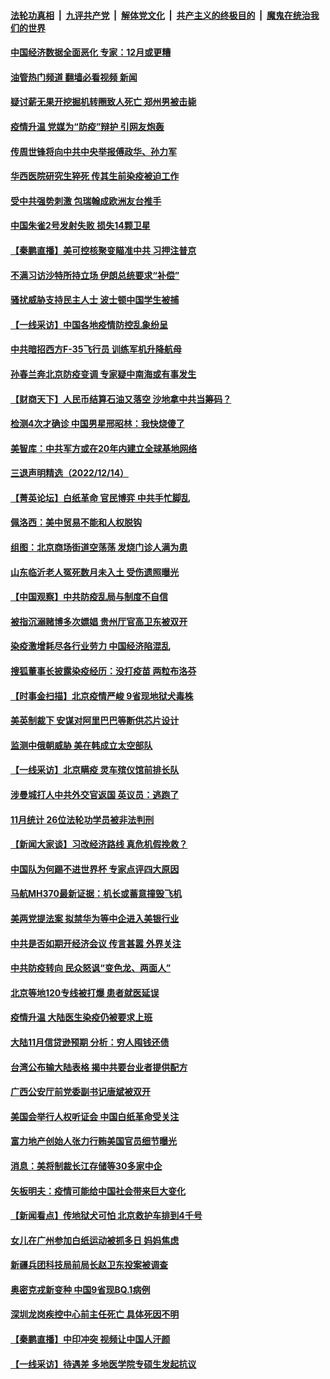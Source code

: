 ####  [法轮功真相](../../../../basic/blob/master/README.md?t=12151831) &nbsp;|&nbsp; [九评共产党](../../../../9ping.md/blob/master/README.md?t=12151831) &nbsp;|&nbsp; [解体党文化](../../../../jtdwh.md/blob/master/README.md?t=12151831)  &nbsp;|&nbsp; [共产主义的终极目的](../../../../gczydzjmd.md/blob/master/README.md?t=12151831) &nbsp;|&nbsp; [魔鬼在统治我们的世界](../../../../mgztzwmdsj.md/blob/master/README.md?t=12151831) 

#### [中国经济数据全面恶化 专家：12月或更糟](../pages/nsc413/n13885320.md?t=12151831) 



#### [油管热门频道 翻墙必看视频 新闻](http://129.146.143.75:81/youtube.html?12151831)

#### [疑讨薪无果开挖掘机转圈致人死亡 郑州男被击毙](../pages/nsc413/n13885190.md?t=12151831) 

#### [疫情升温 党媒为“防疫”辩护 引网友炮轰](../pages/nsc413/n13885179.md?t=12151831) 

#### [传周世锋将向中共中央举报傅政华、孙力军](../pages/nsc413/n13885139.md?t=12151831) 

#### [华西医院研究生猝死 传其生前染疫被迫工作](../pages/nsc413/n13885113.md?t=12151831) 

#### [受中共强势刺激 包瑞翰成欧洲友台推手](../pages/nsc413/n13885097.md?t=12151831) 

#### [中国朱雀2号发射失败 损失14颗卫星](../pages/nsc413/n13885136.md?t=12151831) 


#### [【秦鹏直播】美可控核聚变瞄准中共 习押注普京](../pages/nsc413/n13884975.md?t=12151831) 

#### [不满习访沙特所持立场 伊朗总统要求“补偿”](../pages/nsc413/n13884986.md?t=12151831) 

#### [骚扰威胁支持民主人士 波士顿中国学生被捕](../pages/nsc413/n13884868.md?t=12151831) 

#### [【一线采访】中国各地疫情防控乱象纷呈](../pages/nsc413/n13884826.md?t=12151831) 

#### [中共暗招西方F-35飞行员 训练军机升降航母](../pages/nsc413/n13884980.md?t=12151831) 

#### [孙春兰奔北京防疫变调 专家疑中南海或有事发生](../pages/nsc413/n13884839.md?t=12151831) 

#### [【财商天下】人民币结算石油又落空 沙地拿中共当筹码？](../pages/nsc413/n13884864.md?t=12151831) 

#### [检测4次才确诊 中国男星邢昭林：我快烧傻了](../pages/nsc413/n13884891.md?t=12151831) 

#### [美智库：中共军方或在20年内建立全球基地网络](../pages/nsc413/n13884946.md?t=12151831) 

#### [三退声明精选（2022/12/14）](../pages/nsc413/n13884989.md?t=12151831) 

#### [【菁英论坛】白纸革命 官民博弈 中共手忙脚乱](../pages/nsc413/n13884972.md?t=12151831) 

#### [佩洛西：美中贸易不能和人权脱钩](../pages/nsc413/n13884884.md?t=12151831) 

#### [组图：北京商场街道空荡荡 发烧门诊人满为患](../pages/nsc413/n13884886.md?t=12151831) 

#### [山东临沂老人冤死数月未入土 受伤遗照曝光](../pages/nsc413/n13884440.md?t=12151831) 

#### [【中国观察】中共防疫乱局与制度不自信](../pages/nsc413/n13884523.md?t=12151831) 

#### [被指沉溺赌博多次嫖娼 贵州厅官高卫东被双开](../pages/nsc413/n13884895.md?t=12151831) 

#### [染疫激增耗尽各行业劳力 中国经济陷混乱](../pages/nsc413/n13884845.md?t=12151831) 

#### [搜狐董事长披露染疫经历：没打疫苗 两粒布洛芬](../pages/nsc413/n13884853.md?t=12151831) 

#### [【时事金扫描】北京疫情严峻 9省现地狱犬毒株](../pages/nsc413/n13884815.md?t=12151831) 

#### [美英制裁下 安谋对阿里巴巴等断供芯片设计](../pages/nsc413/n13884840.md?t=12151831) 

#### [监测中俄朝威胁 美在韩成立太空部队](../pages/nsc413/n13884813.md?t=12151831) 

#### [【一线采访】北京瞒疫 灵车殡仪馆前排长队](../pages/nsc413/n13884598.md?t=12151831) 

#### [涉曼城打人中共外交官返国 英议员：逃跑了](../pages/nsc413/n13884830.md?t=12151831) 

#### [11月统计 26位法轮功学员被非法判刑](../pages/nsc413/n13884724.md?t=12151831) 

#### [【新闻大家谈】习改经济路线 真危机假挽救？](../pages/nsc413/n13884814.md?t=12151831) 

#### [中国队为何踢不进世界杯 专家点评四大原因](../pages/nsc413/n13884658.md?t=12151831) 

#### [马航MH370最新证据：机长或蓄意撞毁飞机](../pages/nsc413/n13884822.md?t=12151831) 

#### [美两党提法案 拟禁华为等中企进入美银行业](../pages/nsc413/n13884752.md?t=12151831) 

#### [中共是否如期开经济会议 传言甚嚣 外界关注](../pages/nsc413/n13884808.md?t=12151831) 

#### [中共防疫转向 民众怒讽“变色龙、两面人”](../pages/nsc413/n13884713.md?t=12151831) 

#### [北京等地120专线被打爆 患者就医延误](../pages/nsc413/n13884656.md?t=12151831) 

#### [疫情升温 大陆医生染疫仍被要求上班](../pages/nsc413/n13884570.md?t=12151831) 

#### [大陆11月信贷逊预期 分析：穷人囤钱还债](../pages/nsc413/n13884542.md?t=12151831) 

#### [台湾公布输大陆表格 揭中共要台业者提供配方](../pages/nsc413/n13884504.md?t=12151831) 


#### [广西公安厅前党委副书记唐斌被双开](../pages/nsc413/n13884321.md?t=12151831) 


#### [美国会举行人权听证会 中国白纸革命受关注](../pages/nsc413/n13884258.md?t=12151831) 


#### [富力地产创始人张力行贿美国官员细节曝光](../pages/nsc413/n13884442.md?t=12151831) 

#### [消息：美将制裁长江存储等30多家中企](../pages/nsc413/n13884497.md?t=12151831) 

#### [矢板明夫：疫情可能给中国社会带来巨大变化](../pages/nsc413/n13884351.md?t=12151831) 

#### [【新闻看点】传地狱犬可怕 北京救护车排到4千号](../pages/nsc413/n13884197.md?t=12151831) 


#### [女儿在广州参加白纸运动被抓多日 妈妈焦虑](../pages/nsc413/n13884296.md?t=12151831) 

#### [新疆兵团科技局前局长赵卫东投案被调查](../pages/nsc413/n13884324.md?t=12151831) 

#### [奥密克戎新变种 中国9省现BQ.1病例](../pages/nsc413/n13884259.md?t=12151831) 

#### [深圳龙岗疾控中心前主任死亡 具体死因不明](../pages/nsc413/n13884242.md?t=12151831) 

#### [【秦鹏直播】中印冲突 视频让中国人汗颜](../pages/nsc413/n13884202.md?t=12151831) 

#### [【一线采访】待遇差 多地医学院专硕生发起抗议](../pages/nsc413/n13883914.md?t=12151831) 

<img src='http://gfw-breaker.win/goodnews/indexes/nsc413.md' width='0px' height='0px'/>
